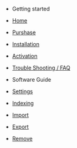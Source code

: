 <!-- docs/_sidebar.md -->

* Getting started
* [Home](home.md)
* [Purshase](purshase.md)
* [Installation](installation.md)
* [Activation](activation.md)
* [Trouble Shooting / FAQ](faq.md)

* Software Guide
* [Settings](settings.md)
* [Indexing](indexing.md)
* [Import](import.md)
* [Export](export.md)
* [Remove](remove.md)